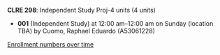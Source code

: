 **CLRE 298**: Independent Study Proj-4 units (4 units)

- **001** (Independent Study) at 12:00 am–12:00 am on Sunday (location TBA) by Cuomo, Raphael Eduardo (A53061228)

[Enrollment numbers over time](./CLRE298.tsv)
